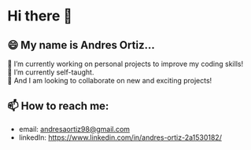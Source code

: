 # Hi there 👋
## 😄 My name is Andres Ortiz...

🔭 I’m currently working on personal projects to improve my coding skills!<br>
🌱 I’m currently self-taught.<br>
👯 And I am looking to collaborate on new and exciting projects!

## 📫 How to reach me:
- email: andresaortiz98@gmail.com
- linkedIn: https://www.linkedin.com/in/andres-ortiz-2a1530182/
<!--
**andresalxortiz/andresalxortiz** is a ✨ _special_ ✨ repository because its `README.md` (this file) appears on your GitHub profile.

Here are some ideas to get you started:

- 🔭 I’m currently working on ...
- 🌱 I’m currently learning ...
- 👯 I’m looking to collaborate on ...
- 🤔 I’m looking for help with ...
- 💬 Ask me about ...
- 📫 How to reach me: ...
- 😄 Pronouns: ...
- ⚡ Fun fact: ...
-->
